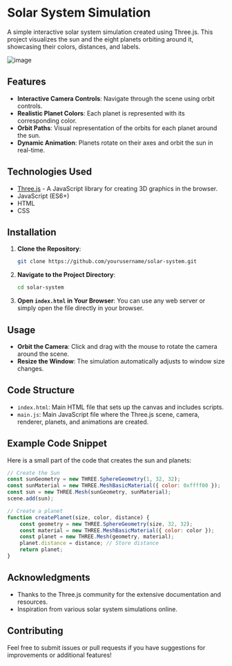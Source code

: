 
# Solar System Simulation

A simple interactive solar system simulation created using Three.js. This project visualizes the sun and the eight planets orbiting around it, showcasing their colors, distances, and labels.

![image](https://github.com/user-attachments/assets/2db08bdf-0796-4f5c-9a46-05b5121fa3cb)


## Features

- **Interactive Camera Controls**: Navigate through the scene using orbit controls.
- **Realistic Planet Colors**: Each planet is represented with its corresponding color.
- **Orbit Paths**: Visual representation of the orbits for each planet around the sun.
- **Dynamic Animation**: Planets rotate on their axes and orbit the sun in real-time.

## Technologies Used

- [Three.js](https://threejs.org/) - A JavaScript library for creating 3D graphics in the browser.
- JavaScript (ES6+)
- HTML
- CSS

## Installation

1. **Clone the Repository**:
   ```bash
   git clone https://github.com/yourusername/solar-system.git
   ```
   
2. **Navigate to the Project Directory**:
   ```bash
   cd solar-system
   ```

3. **Open `index.html` in Your Browser**: You can use any web server or simply open the file directly in your browser.

## Usage

- **Orbit the Camera**: Click and drag with the mouse to rotate the camera around the scene.
- **Resize the Window**: The simulation automatically adjusts to window size changes.

## Code Structure

- `index.html`: Main HTML file that sets up the canvas and includes scripts.
- `main.js`: Main JavaScript file where the Three.js scene, camera, renderer, planets, and animations are created.

## Example Code Snippet

Here is a small part of the code that creates the sun and planets:

```javascript
// Create the Sun
const sunGeometry = new THREE.SphereGeometry(1, 32, 32);
const sunMaterial = new THREE.MeshBasicMaterial({ color: 0xffff00 });
const sun = new THREE.Mesh(sunGeometry, sunMaterial);
scene.add(sun);

// Create a planet
function createPlanet(size, color, distance) {
    const geometry = new THREE.SphereGeometry(size, 32, 32);
    const material = new THREE.MeshBasicMaterial({ color: color });
    const planet = new THREE.Mesh(geometry, material);
    planet.distance = distance; // Store distance
    return planet;
}
```



## Acknowledgments

- Thanks to the Three.js community for the extensive documentation and resources.
- Inspiration from various solar system simulations online.

## Contributing

Feel free to submit issues or pull requests if you have suggestions for improvements or additional features!


